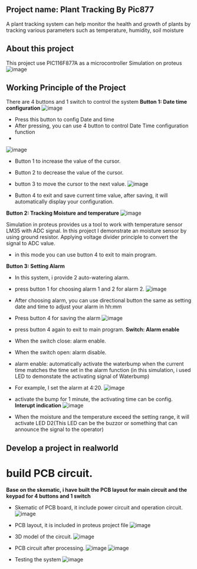 ## Project name: Plant Tracking By Pic877
A plant tracking system can help monitor the health and growth of plants by tracking various parameters such as temperature, humidity, soil moisture
## About this project
This project use PIC116F877A as a microcontroller
Simulation on proteus
![image](https://github.com/phamhduc/Embedded_Project-Plant-tracking-system/assets/101264143/46b90e6f-f168-4d63-b641-4cde7d7dc65a)
## Working Principle of the Project
There are 4 buttons and 1 switch to control the system
**Button 1: Date time configuration**
![image](https://github.com/phamhduc/Embedded_Project-Plant-tracking-system/assets/101264143/75bd9844-d4bb-42dc-a33b-d83c6d142b9d)

* Press this button to config Date and time
* After pressing, you can use 4 button to control Date Time configuration function
* 
 ![image](https://github.com/phamhduc/Embedded_Project-Plant-tracking-system/assets/101264143/b23791e9-06e7-44f2-bfaf-e23d1598e9f6)
  
* Button 1 to increase the value of the cursor.
* Button 2 to decrease the value of the cursor.
* button 3 to move the cursor to the next value.
 ![image](https://github.com/phamhduc/Embedded_Project-Plant-tracking-system/assets/101264143/06362301-4ee1-4cd1-a5a8-d2e8ed29d103)

* Button 4 to exit and save current time value, after saving, it will automatically display your configuration.
  
**Button 2: Tracking Moisture and temperature**
![image](https://github.com/phamhduc/Embedded_Project-Plant-tracking-system/assets/101264143/88e77953-ff21-437d-bc46-1d38477ed639)

Simulation in proteus provides us a tool to work with temperature sensor LM35 with ADC signal.
In this project I demonstrate an moisture sensor by using ground resistor. Applying voltage divider principle to convert the  signal to ADC value.
* in this mode you can use button 4 to exit to main program.

**Button 3: Setting Alarm**
* In this system, i provide 2 auto-watering alarm.
  
* press button 1 for choosing alarm 1 and 2 for alarm 2.
![image](https://github.com/phamhduc/Embedded_Project-Plant-tracking-system/assets/101264143/79e360b3-dab5-42aa-98c1-69d1d1ef8d08)
* After choosing  alarm, you can use directional button the same as setting date and time to adjust your alarm in hh:mm
* Press button 4 for saving the alarm
![image](https://github.com/phamhduc/Embedded_Project-Plant-tracking-system/assets/101264143/d9f09498-922f-434c-9335-13d94ff61137)
* press button 4 again to exit to main program.
**Switch: Alarm enable**
* When the switch close: alarm enable.
* When the switch open: alarm disable.
*  alarm enable: automatically activate the waterbump when the current time matches the time set in the alarm function (in this simulation, i used LED to demonstate the activating signal of Waterbump)
*  For example, I set  the alarm at 4:20.
![image](https://github.com/phamhduc/Embedded_Project-Plant-tracking-system/assets/101264143/14093f30-e1cf-4697-9c8d-ec821ff4dd70)
* activate the bump for 1 minute, the activating time can be config.
**Interupt indication**
![image](https://github.com/phamhduc/Embedded_Project-Plant-tracking-system/assets/101264143/1c1a0ab4-fb24-4e6c-9590-aa91301f6d8e)
* When the moisture and the temperature exceed the setting range, it will activate LED D2(This LED can be the buzzor or something that can announce the signal to the operator)

## Develop a project in realworld
# build PCB circuit.
**Base on the skematic, i have built the PCB layout for main circuit and the keypad for 4 buttons and 1 switch**
* Skematic of PCB board, it include power circuit and operation circuit.
 ![image](https://github.com/phamhduc/Embedded_Project-Plant-tracking-system/assets/101264143/8000f8ef-80c5-4939-a6b9-6857d212d48a)

* PCB layout, it is included in proteus project file
![image](https://github.com/phamhduc/Embedded_Project-Plant-tracking-system/assets/101264143/9cf96d79-5e9a-4b3f-b3f6-4d905e901ea3)
* 3D model of the circuit.
![image](https://github.com/phamhduc/Embedded_Project-Plant-tracking-system/assets/101264143/48f676a4-cdfb-4cfd-86e3-82c7e258ff24)
* PCB circuit after processing.
![image](https://github.com/phamhduc/Embedded_Project-Plant-tracking-system/assets/101264143/d1d26096-5142-4503-ad86-66b13b4c548d)
![image](https://github.com/phamhduc/Embedded_Project-Plant-tracking-system/assets/101264143/5787c810-665f-4472-9a39-241d6badcf58)
* Testing the system
![image](https://github.com/phamhduc/Embedded_Project-Plant-tracking-system/assets/101264143/50ee02ff-c56e-45cc-b719-2457a4743735)






  


